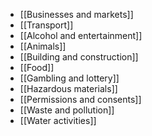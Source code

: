 - [[Businesses and markets]]
- [[Transport]]
- [[Alcohol and entertainment]]
- [[Animals]]
- [[Building and construction]]
- [[Food]]
- [[Gambling and lottery]]
- [[Hazardous materials]]
- [[Permissions and consents]]
- [[Waste and pollution]]
- [[Water activities]]
